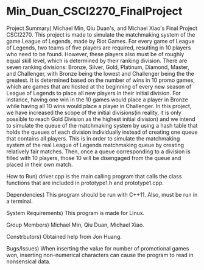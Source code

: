 # Min_Duan_CSCI2270_FinalProject

Project Summary)
Michael Min, Qiu Duan's, and Michael Xiao's Final Project CSCI2270. This project is made to simulate the matchmaking
system of the game League of Legends, made by Riot Games. For every game of League of Legends, two teams of five
players are required, resulting in 10 players who need to be found. However, these players also must be of roughly
equal skill level, which is determined by their ranking division. There are seven ranking divisions: Bronze, Silver,
Gold, Platinum, Diamond, Master, and Challenger, with Bronze being the lowest and Challenger being the the greatest.
It is determined based on the number of wins in 10 promo games, which are games that are hosted at the beginning of
every new season of League of Legends to place all new players in their initial division. For instance, having one
win in the 10 games would place a player in Bronze while having all 10 wins would place a player in Challenger. In
this project, we have increased the scope of the initial divisions(in reality, it is only possible to reach Gold
Division as the highest initial division) and we intend to simulate the queue of the matchmaking system by using a
hash table that holds the queues of each division individually instead of creating one queue that contains all
players. This is in order to simulate the matchmaking system of the real League of Legends matchmaking queue by
creating relatively fair matches. Then, once a queue corresponding to a division is filled with 10 players, those 10
will be disengaged from the queue and placed in their own match.

How to Run) driver.cpp is the main calling program that calls the class functions that are included in prototype1.h and
prototype1.cpp.

Dependencies) This program should be run with C++11. Also, must be run in a terminal.

System Requirements) This program is made for Linux.

Group Members) Michael Min, Qiu Duan, Michael Xiao.

Constrbutors) Obtained help from Jon Huang.

Bugs/Issues) When inserting the value for number of promotional games won, inserting non-numerical characters 
can cause the program to read in nonsensical data.

